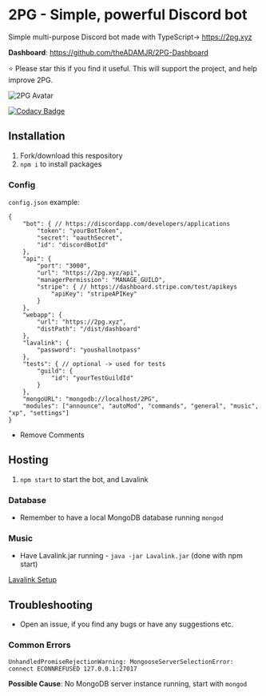 # 2PG - Simple, powerful Discord bot
Simple multi-purpose Discord bot made with TypeScript-> https://2pg.xyz

**Dashboard**: https://github.com/theADAMJR/2PG-Dashboard

⭐ Please star this if you find it useful. This will support the project, and help improve 2PG.

![2PG Avatar](https://2pg.xyz/assets/img/2PGAvatarTransparent.png)

[![Codacy Badge](https://api.codacy.com/project/badge/Grade/8d6c9610e0eb4ae5a4045ab3b92f80bc)](https://www.codacy.com/manual/ADAMJR/2PG?utm_source=github.com&amp;utm_medium=referral&amp;utm_content=theADAMJR/2PG&amp;utm_campaign=Badge_Grade)

## Installation
1) Fork/download this respository
2) `npm i` to install packages

### Config
`config.json` example:
```
{
    "bot": { // https://discordapp.com/developers/applications
        "token": "yourBotToken",
        "secret": "oauthSecret",
        "id": "discordBotId"
    },
    "api": {
        "port": "3000",
        "url": "https://2pg.xyz/api",
        "managerPermission": "MANAGE_GUILD",
        "stripe": { // https://dashboard.stripe.com/test/apikeys
            "apiKey": "stripeAPIKey"
        }
    },
    "webapp": {
        "url": "https://2pg.xyz",
        "distPath": "/dist/dashboard"
    },
    "lavalink": {
        "password": "youshallnotpass"
    },
    "tests": { // optional -> used for tests
        "guild": {
            "id": "yourTestGuildId"
        }
    },
    "mongoURL": "mongodb://localhost/2PG",
    "modules": ["announce", "autoMod", "commands", "general", "music", "xp", "settings"]
}
```
- Remove Comments


## Hosting
1) `npm start` to start the bot, and Lavalink

### Database
- Remember to have a local MongoDB database running `mongod`

### Music
- Have Lavalink.jar running - `java -jar Lavalink.jar` (done with npm start)

[Lavalink Setup](https://github.com/Frederikam/Lavalink#server-configuration)

## Troubleshooting
- Open an issue, if you find any bugs or have any suggestions etc.

### Common Errors
`UnhandledPromiseRejectionWarning: MongooseServerSelectionError: connect ECONNREFUSED 127.0.0.1:27017`

**Possible Cause**: No MongoDB server instance running, start with `mongod`
